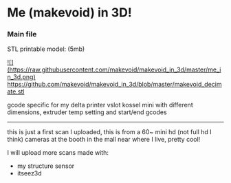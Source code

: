 # Me (makevoid) in 3D!

### Main file

STL printable model: (5mb)

<a href="https://github.com/makevoid/makevoid_in_3d/blob/master/makevoid_decimate.stl">
![](https://raw.githubusercontent.com/makevoid/makevoid_in_3d/master/me_in_3d.png)
https://github.com/makevoid/makevoid_in_3d/blob/master/makevoid_decimate.stl
</a>


gcode specific for my delta printer vslot kossel mini with different dimensions, extruder temp setting and start/end gcodes

---

this is just a first scan I uploaded, this is from a 60~ mini hd (not full hd I think) cameras at the booth in the mall near where I live, pretty cool!

I will upload more scans made with:

- my structure sensor
- itseez3d
